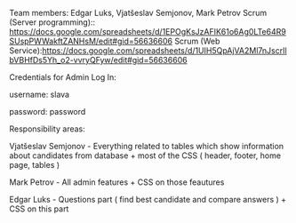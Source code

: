 Team members: Edgar Luks, Vjatšeslav Semjonov, Mark Petrov
Scrum (Server programming):: https://docs.google.com/spreadsheets/d/1EPOgKsJzAFIK61o6Ag0LTe64R9SUspPWWakftZANHsM/edit#gid=56636606
Scrum (Web Service):https://docs.google.com/spreadsheets/d/1UIH5QpAjVA2Ml7nJscrIlbVBHfDs5Yh_o2-vvryQFyw/edit#gid=56636606

Credentials for Admin Log In:

username: slava

password: password

Responsibility areas:

Vjatšeslav Semjonov - Everything related to tables which show information about candidates from database + most of the CSS ( header, footer, home page, tables )

Mark Petrov - All admin features + CSS on those feautures

Edgar Luks - Questions part ( find best candidate and compare answers ) + CSS on this part
